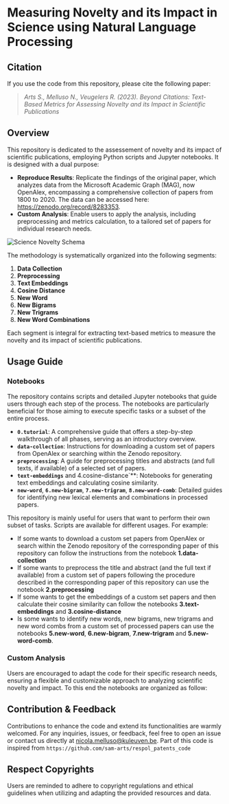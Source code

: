 # Measuring Novelty and its Impact in Science using Natural Language Processing

## Citation

If you use the code from this repository, please cite the following paper: 
 > *Arts S., Melluso N., Veugelers R. (2023). Beyond Citations: Text-Based Metrics for Assessing Novelty and its Impact in Scientific Publications*

## Overview

This repository is dedicated to the assessement of novelty and its impact of scientific publications, employing Python scripts and Jupyter notebooks. It is designed with a dual purpose:

- **Reproduce Results**: Replicate the findings of the original paper, which analyzes data from the Microsoft Academic Graph (MAG), now OpenAlex, encompassing a comprehensive collection of papers from 1800 to 2020. The data can be accessed here: https://zenodo.org/record/8283353.
- **Custom Analysis**: Enable users to apply the analysis, including preprocessing and metrics calculation, to a tailored set of papers for individual research needs.

![Science Novelty Schema](https://github.com/nicolamelluso/science-novelty/blob/main/data/ScienceNovelty-schema.png)

The methodology is systematically organized into the following segments:
1. **Data Collection**
2. **Preprocessing**
3. **Text Embeddings**
4. **Cosine Distance**
5. **New Word**
6. **New Bigrams**
7. **New Trigrams**
8. **New Word Combinations**

Each segment is integral for extracting text-based metrics to measure the novelty and its impact of scientific publications.

## Usage Guide

### Notebooks
The repository contains scripts and detailed Jupyter notebooks that guide users through each step of the process. The notebooks are particularly beneficial for those aiming to execute specific tasks or a subset of the entire process.

- **`0.tutorial`**: A comprehensive guide that offers a step-by-step walkthrough of all phases, serving as an introductory overview.
- **`data-collection`**: Instructions for downloading a custom set of papers from OpenAlex or searching within the Zenodo repository.
- **`preprocessing`**: A guide for preprocessing titles and abstracts (and full texts, if available) of a selected set of papers.
- **`text-embeddings`** and 4.cosine-distance`**: Notebooks for generating text embeddings and calculating cosine similarity.
- **`new-word`**, **`6.new-bigram`**, **`7.new-trigram`**, **`8.new-word-comb`**: Detailed guides for identifying new lexical elements and combinations in processed papers.

This repository is mainly useful for users that want to perform their own subset of tasks. Scripts are available for different usages. For example:
- If some wants to download a custom set papers from OpenAlex or search within the Zenodo repository of the corresponding paper of this repository can follow the instructions from the notebook **1.data-collection**
- If some wants to preprocess the title and abstract (and the full text if available) from a custom set of papers following the procedure described in the corresponding paper of this repository can use the notebook **2.preprocessing**
- If some wants to get the embeddings of a custom set papers and then calculate their cosine similarity can follow the notebooks **3.text-embeddings** and **3.cosine-distance**
- Is some wants to identify new words, new bigrams, new trigrams and new word combs from a custom set of processed papers can use the notebooks **5.new-word**, **6.new-bigram**, **7.new-trigram** and **5.new-word-comb**.

### Custom Analysis
Users are encouraged to adapt the code for their specific research needs, ensuring a flexible and customizable approach to analyzing scientific novelty and impact.
To this end the notebooks are organized as follow:

## Contribution & Feedback
Contributions to enhance the code and extend its functionalities are warmly welcomed. For any inquiries, issues, or feedback, feel free to open an issue or contact us directly at nicola.melluso@kuleuven.be.
Part of this code is inspired from `https://github.com/sam-arts/respol_patents_code`

## Respect Copyrights
Users are reminded to adhere to copyright regulations and ethical guidelines when utilizing and adapting the provided resources and data.
